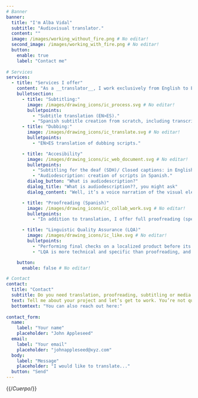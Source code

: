 ```yaml
---
# Banner
banner:
  title: "I'm Alba Vidal"
  subtitle: "Audiovisual translator." 
  content: ""
  image: /images/working_without_fire.png # No editar!
  second_image: /images/working_with_fire.png # No editar!
  button:
    enable: true
    label: "Contact me"
    
# Services
services:
  - title: "Services I offer"
    content: "As a __translator__, I work exclusively from English to European Spanish (__EN>ES__). This has allowed me to focus on the audiovisual field and specialize in it, even though I also offer marketing and generalist translation."
    bulletsection:
      - title: "Subtitling:"
        image: /images/drawing_icons/ic_process.svg # No editar!
        bulletpoints:
          - "Subtitle translation (EN>ES)."
          - "Spanish subtitle creation from scratch, including transcription and time-spotting."
      - title: "Dubbing:"
        image: /images/drawing_icons/ic_translate.svg # No editar!
        bulletpoints:
          - "EN>ES translation of dubbing scripts."

      - title: "Accesibility"
        image: /images/drawing_icons/ic_web_document.svg # No editar!
        bulletpoints:
          - "Subtitling for the deaf (SDH)/ Closed captions: in English (from a script or transcript) and EN>ES translation."
          - "Audiodescription: creation of scripts in Spanish."
        dialog_button: "What is audiodescription?"
        dialog_title: "What is audiodescription??, you might ask"
        dialog_content: "Well, it’s a voice narration of the visual elements we see on screen, and it aims to make films and TV more accessible for the visually impaired. It’s a beautiful craft, and so necessary. You can read more about it [here](https://www.3playmedia.com/blog/what-is-audio-description/)."

      - title: "Proofreading (Spanish)"
        image: /images/drawing_icons/ic_collab_work.svg # No editar!
        bulletpoints:
          - "In addition to translation, I offer full proofreading (spelling, grammar and style) of Spanish originals and translations. Don’t let careless punctuation or odd-sounding calques ruin a good text. As we say in Spain, four eyes see more than two. And yes, I am that annoying friend who walks around pointing at street signs because 'there’s a missing comma!'"

      - title: "Linguistic Quality Assurance (LQA)"
        image: /images/drawing_icons/ic_like.svg # No editar!
        bulletpoints:
          - "Performing final checks on a localized product before its launch is essential to avoid a myriad of possible last minute errors."
          - "LQA is more technical and specific than proofreading, and it involves tasks such as checking style and clients guides, using specific software and implement last minute changes requested by the client. The process usually goes beyond the languages we speak, having to perform checks on tens of languages we don’t know. This is why LQA requires solid linguistic knowledge, as well as the skill of knowing where to look and what to look for."

    button:
      enable: false # No editar!

# Contact
contact:
  title: "Contact"
  subtitle: Do you need translation, proofreading, subtitling or media accessibility services?
  text: Tell me about your project and let’s get to work. You’re not quite sure what you need? Drop me a line anyway! I will help you figure out what the best option for you is and give you a no obligation quote.
  bottomtext: "You can also reach out here:"
  
contact_form:
  name:
    label: "Your name"
    placeholder: "John Appleseed"
  email:
    label: "Your email"
    placeholder: "johnappleseed@xyz.com"
  body:
    label: "Message"
    placeholder: "I would like to translate..."
  button: "Send"
---
```


{{/*Cuerpo*/}}

